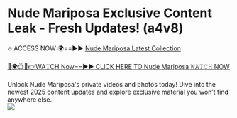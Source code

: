 # Nude Mariposa Exclusive Content Leak - Fresh Updates! (a4v8)

🔥 ACCESS NOW 🌍==►► <a href="https://tinyurl.com/yc657z5k" rel="nofollow">Nude Mariposa Latest Collection</a>
<br><br>
[🔴🌍📺📱👉WA𝚃CH Now==►► CLICK HERE TO Nude Mariposa 𝚆𝙰𝚃𝙲𝙷 NOW](https://tinyurl.com/yc657z5k)
<br><br>
Unlock Nude Mariposa's private videos and photos today! Dive into the newest 2025 content updates and explore exclusive material you won’t find anywhere else.
<br>
<a href="https://tinyurl.com/yc657z5k" rel="nofollow" data-target="animated-image.originalLink"><img src="https://camo.githubusercontent.com/8a4f000d20f83aca3bf7ec5f350d767afa0574a8a352519fd8cfa583a6f93a33/68747470733a2f2f692e696d6775722e636f6d2f644a486b345a712e676966" data-canonical-src="https://i.imgur.com/dJHk4Zq.gif" style="max-width: 100%; display: inline-block;" data-target="animated-image.originalImage"></a>
<br>
